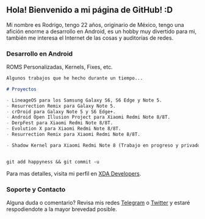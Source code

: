## Hola! Bienvenido a mi página de GitHub! :D

Mi nombre es Rodrigo, tengo 22 años, originario de México, tengo una afición enorme a desarrollo en Android, es un hobby muy divertido para mi, también me interesa el Internet de las cosas y auditorías de redes.

### Desarrollo en Android

ROMS Personalizadas, Kernels, Fixes, etc.

```markdown
Algunos trabajos que he hecho durante un tiempo...

# Proyectos

- LineageOS para los Samsung Galaxy S6, S6 Edge y Note 5.
- Resurrection Remix para Galaxy Note 5.
- crDroid para Galaxy Note 5 y S6 Edge+.
- Android Open Illusion Project para Xiaomi Redmi Note 8/8T.
- DerpFest para Xiaomi Redmi Note 8/8T.
- Evolution X para Xiaomi Redmi Note 8/8T.
- Resurrection Remix para Xiaomi Redmi Note 8/8T.

- Shadow Kernel para Xiaomi Redmi Note 8 (Trabajo en progreso y privado, por el momento).


git add happyness && git commit -u


```

Para mas detalles, visita mi perfil en [XDA Developers](https://forum.xda-developers.com/member.php?u=6877568).



### Soporte y Contacto

Alguna duda o comentario? Revisa mis redes [Telegram](https://t.me/DqrKn3Zz) o [Twitter](https://twitter.com/DqrKn3Zz) y estaré respodiendote a la mayor brevedad posible.
